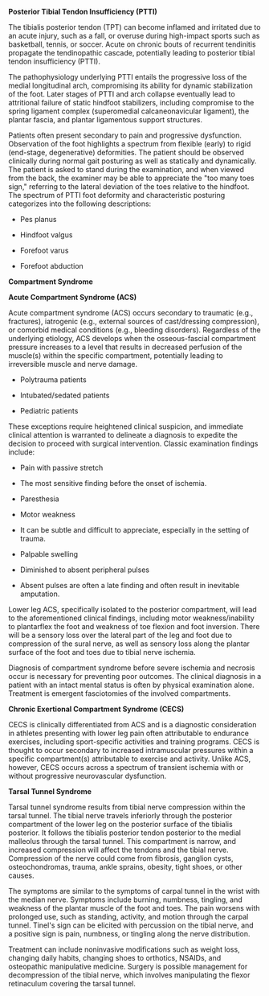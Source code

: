 **Posterior Tibial Tendon Insufficiency (PTTI)**

The tibialis posterior tendon (TPT) can become inflamed and irritated due to an acute injury, such as a fall, or overuse during high-impact sports such as basketball, tennis, or soccer. Acute on chronic bouts of recurrent tendinitis propagate the tendinopathic cascade, potentially leading to posterior tibial tendon insufficiency (PTTI).

The pathophysiology underlying PTTI entails the progressive loss of the medial longitudinal arch, compromising its ability for dynamic stabilization of the foot. Later stages of PTTI and arch collapse eventually lead to attritional failure of static hindfoot stabilizers, including compromise to the spring ligament complex (superomedial calcaneonavicular ligament), the plantar fascia, and plantar ligamentous support structures.

Patients often present secondary to pain and progressive dysfunction. Observation of the foot highlights a spectrum from flexible (early) to rigid (end-stage, degenerative) deformities. The patient should be observed clinically during normal gait posturing as well as statically and dynamically. The patient is asked to stand during the examination, and when viewed from the back, the examiner may be able to appreciate the "too many toes sign," referring to the lateral deviation of the toes relative to the hindfoot. The spectrum of PTTI foot deformity and characteristic posturing categorizes into the following descriptions:

- Pes planus

- Hindfoot valgus

- Forefoot varus

- Forefoot abduction

**Compartment Syndrome**

**Acute Compartment Syndrome (ACS)**

Acute compartment syndrome (ACS) occurs secondary to traumatic (e.g., fractures), iatrogenic (e.g., external sources of cast/dressing compression), or comorbid medical conditions (e.g., bleeding disorders). Regardless of the underlying etiology, ACS develops when the osseous-fascial compartment pressure increases to a level that results in decreased perfusion of the muscle(s) within the specific compartment, potentially leading to irreversible muscle and nerve damage.

- Polytrauma patients

- Intubated/sedated patients

- Pediatric patients

These exceptions require heightened clinical suspicion, and immediate clinical attention is warranted to delineate a diagnosis to expedite the decision to proceed with surgical intervention. Classic examination findings include:

- Pain with passive stretch

- The most sensitive finding before the onset of ischemia.

- Paresthesia

- Motor weakness 

- It can be subtle and difficult to appreciate, especially in the setting of trauma.

- Palpable swelling

- Diminished to absent peripheral pulses

- Absent pulses are often a late finding and often result in inevitable amputation.

Lower leg ACS, specifically isolated to the posterior compartment, will lead to the aforementioned clinical findings, including motor weakness/inability to plantarflex the foot and weakness of toe flexion and foot inversion. There will be a sensory loss over the lateral part of the leg and foot due to compression of the sural nerve, as well as sensory loss along the plantar surface of the foot and toes due to tibial nerve ischemia.

Diagnosis of compartment syndrome before severe ischemia and necrosis occur is necessary for preventing poor outcomes. The clinical diagnosis in a patient with an intact mental status is often by physical examination alone. Treatment is emergent fasciotomies of the involved compartments.

**Chronic Exertional Compartment Syndrome (CECS)**

CECS is clinically differentiated from ACS and is a diagnostic consideration in athletes presenting with lower leg pain often attributable to endurance exercises, including sport-specific activities and training programs. CECS is thought to occur secondary to increased intramuscular pressures within a specific compartment(s) attributable to exercise and activity. Unlike ACS, however, CECS occurs across a spectrum of transient ischemia with or without progressive neurovascular dysfunction.

**Tarsal Tunnel Syndrome**

Tarsal tunnel syndrome results from tibial nerve compression within the tarsal tunnel. The tibial nerve travels inferiorly through the posterior compartment of the lower leg on the posterior surface of the tibialis posterior. It follows the tibialis posterior tendon posterior to the medial malleolus through the tarsal tunnel. This compartment is narrow, and increased compression will affect the tendons and the tibial nerve. Compression of the nerve could come from fibrosis, ganglion cysts, osteochondromas, trauma, ankle sprains, obesity, tight shoes, or other causes.

The symptoms are similar to the symptoms of carpal tunnel in the wrist with the median nerve. Symptoms include burning, numbness, tingling, and weakness of the plantar muscle of the foot and toes. The pain worsens with prolonged use, such as standing, activity, and motion through the carpal tunnel. Tinel's sign can be elicited with percussion on the tibial nerve, and a positive sign is pain, numbness, or tingling along the nerve distribution.

Treatment can include noninvasive modifications such as weight loss, changing daily habits, changing shoes to orthotics, NSAIDs, and osteopathic manipulative medicine. Surgery is possible management for decompression of the tibial nerve, which involves manipulating the flexor retinaculum covering the tarsal tunnel.
